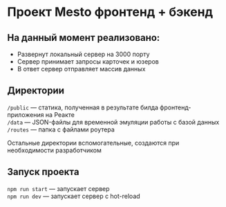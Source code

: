 
# Проект Mesto фронтенд + бэкенд

## На данный момент реализовано:
* Развернут локальный сервер на 3000 порту
* Сервер принимает запросы карточек и юзеров
* В ответ сервер отправляет массив данных

## Директории

`/public` — статика, полученная в результате билда фронтенд-приложения на Реакте  
`/data` — JSON-файлы для временной эмуляции работы с базой данных  
`/routes` — папка с файлами роутера  
  
Остальные директории вспомогательные, создаются при необходимости разработчиком

## Запуск проекта

`npm run start` — запускает сервер   
`npm run dev` — запускает сервер с hot-reload


